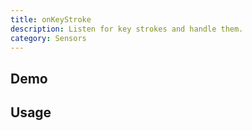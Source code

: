 ```yaml
---
title: onKeyStroke
description: Listen for key strokes and handle them.
category: Sensors
---
```


<script>
import Demo from '$lib/components/demos/on-key-stroke.svelte';
</script>

## Demo

<Demo />

## Usage

